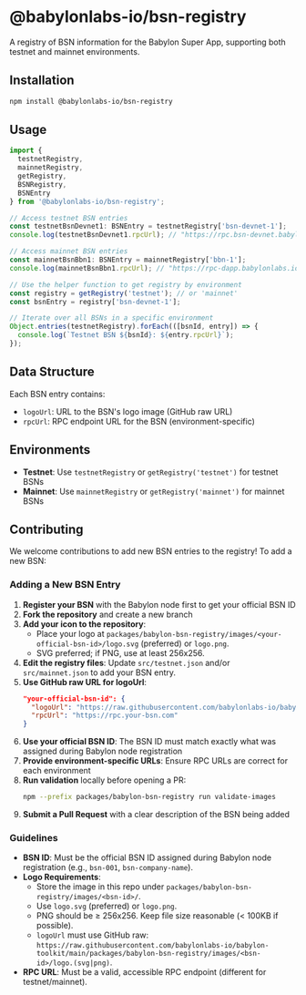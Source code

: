 # @babylonlabs-io/bsn-registry

A registry of BSN information for the Babylon Super App, supporting both testnet and mainnet environments.

## Installation

```bash
npm install @babylonlabs-io/bsn-registry
```

## Usage

```typescript
import {
  testnetRegistry,
  mainnetRegistry,
  getRegistry,
  BSNRegistry,
  BSNEntry
} from '@babylonlabs-io/bsn-registry';

// Access testnet BSN entries
const testnetBsnDevnet1: BSNEntry = testnetRegistry['bsn-devnet-1'];
console.log(testnetBsnDevnet1.rpcUrl); // "https://rpc.bsn-devnet.babylonlabs.io/"

// Access mainnet BSN entries
const mainnetBsnBbn1: BSNEntry = mainnetRegistry['bbn-1'];
console.log(mainnetBsnBbn1.rpcUrl); // "https://rpc-dapp.babylonlabs.io"

// Use the helper function to get registry by environment
const registry = getRegistry('testnet'); // or 'mainnet'
const bsnEntry = registry['bsn-devnet-1'];

// Iterate over all BSNs in a specific environment
Object.entries(testnetRegistry).forEach(([bsnId, entry]) => {
  console.log(`Testnet BSN ${bsnId}: ${entry.rpcUrl}`);
});
```


## Data Structure

Each BSN entry contains:
- `logoUrl`: URL to the BSN's logo image (GitHub raw URL)
- `rpcUrl`: RPC endpoint URL for the BSN (environment-specific)

## Environments

- **Testnet**: Use `testnetRegistry` or `getRegistry('testnet')` for testnet BSNs
- **Mainnet**: Use `mainnetRegistry` or `getRegistry('mainnet')` for mainnet BSNs



## Contributing

We welcome contributions to add new BSN entries to the registry! To add a new BSN:

### Adding a New BSN Entry

1. **Register your BSN** with the Babylon node first to get your official BSN ID
2. **Fork the repository** and create a new branch
3. **Add your icon to the repository**:
   - Place your logo at `packages/babylon-bsn-registry/images/<your-official-bsn-id>/logo.svg` (preferred) or `logo.png`.
   - SVG preferred; if PNG, use at least 256x256.
4. **Edit the registry files**: Update `src/testnet.json` and/or `src/mainnet.json` to add your BSN entry.
5. **Use GitHub raw URL for logoUrl**:
   ```json
   "your-official-bsn-id": {
     "logoUrl": "https://raw.githubusercontent.com/babylonlabs-io/babylon-toolkit/main/packages/babylon-bsn-registry/images/your-official-bsn-id/logo.svg",
     "rpcUrl": "https://rpc.your-bsn.com"
   }
   ```
6. **Use your official BSN ID**: The BSN ID must match exactly what was assigned during Babylon node registration
7. **Provide environment-specific URLs**: Ensure RPC URLs are correct for each environment
8. **Run validation** locally before opening a PR:
   ```bash
   npm --prefix packages/babylon-bsn-registry run validate-images
   ```
9. **Submit a Pull Request** with a clear description of the BSN being added

### Guidelines

- **BSN ID**: Must be the official BSN ID assigned during Babylon node registration (e.g., `bsn-001`, `bsn-company-name`).
- **Logo Requirements**:
  - Store the image in this repo under `packages/babylon-bsn-registry/images/<bsn-id>/`.
  - Use `logo.svg` (preferred) or `logo.png`.
  - PNG should be ≥ 256x256. Keep file size reasonable (< 100KB if possible).
  - `logoUrl` must use GitHub raw: `https://raw.githubusercontent.com/babylonlabs-io/babylon-toolkit/main/packages/babylon-bsn-registry/images/<bsn-id>/logo.(svg|png)`.
- **RPC URL**: Must be a valid, accessible RPC endpoint (different for testnet/mainnet).
